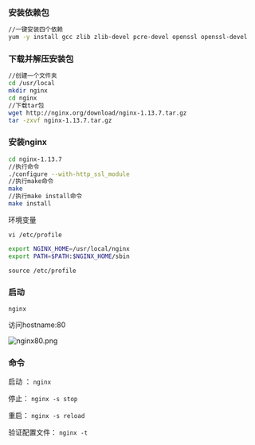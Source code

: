 ### **安装依赖包**

```sh
//一键安装四个依赖
yum -y install gcc zlib zlib-devel pcre-devel openssl openssl-devel
```

### **下载并解压安装包**

```sh
//创建一个文件夹
cd /usr/local
mkdir nginx
cd nginx
//下载tar包
wget http://nginx.org/download/nginx-1.13.7.tar.gz
tar -zxvf nginx-1.13.7.tar.gz
```

### **安装nginx**

```sh
cd nginx-1.13.7
//执行命令
./configure --with-http_ssl_module
//执行make命令
make
//执行make install命令
make install
```

环境变量

`vi /etc/profile`

```sh
export NGINX_HOME=/usr/local/nginx
export PATH=$PATH:$NGINX_HOME/sbin
```

`source /etc/profile`

### 启动

`nginx`

访问hostname:80

![nginx80.png](http://ww1.sinaimg.cn/large/0062TeRXgy1gdgmn3m1e9j30qu08odgi.jpg)

### 命令

启动 ： `nginx`

停止： `nginx -s stop`

重启： `nginx -s reload`

验证配置文件： `nginx -t`

